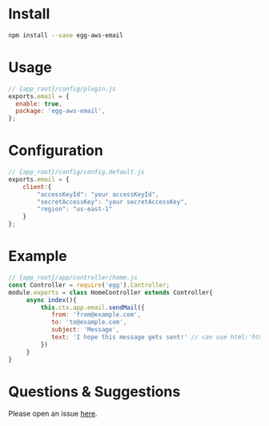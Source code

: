 # Install 
```bash
npm install --save egg-aws-email
```

# Usage
```javascript
// {app_root}/config/plugin.js
exports.email = {
  enable: true,
  package: 'egg-aws-email',
};
```

# Configuration
```javascript
// {app_root}/config/config.default.js
exports.email = {
    client:{
        "accessKeyId": "your accessKeyId",
        "secretAccessKey": "your secretAccessKey",
        "region": "us-east-1"
    }
};
```

# Example 
```javascript
// {app_root}/app/controller/home.js
const Controller = require('egg').Controller;
module.exports = class HomeController extends Controller{
     async index(){
         this.ctx.app.email.sendMail({
            from: 'from@example.com',
            to: 'to@example.com',
            subject: 'Message',
            text: 'I hope this message gets sent!' // can use html:'html content'
         })
     }
}
```

# Questions & Suggestions
Please open an issue [here](https://github.com/JerrZhang/egg-aws-email/issues).